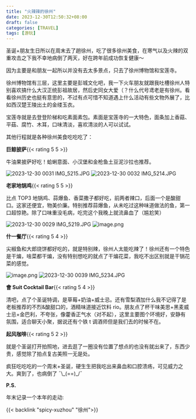 ```yaml
---
title: "火辣辣的徐州"
date: 2023-12-30T12:50:32+08:00
draft: false
categories: [TRAVEL]
tags: [游玩]
---
```


圣诞+朋友生日所以在周末去了趟徐州，吃了很多徐州美食，在寒气以及火辣的双重攻击之下我不幸地病倒了两天，好在跨年前成功恢复健康～

<!--more-->

因为主要是和朋友一起所以并没有去太多景点，只去了徐州博物馆和宝莲寺。

徐州博物馆有三层，这里主要是彭城文化吧，我一下火车朋友就跟我吐槽徐州人特别喜欢搞什么大汉正统彭祖故居，然后史同女大爱（？什么代号鸢老是有徐州。看看徐州历史也挺有意思的，不过有点可惜不知道遇上什么活动有些文物外展了，比如西汉楚王陵出土的金缕玉衣。

宝莲寺就是去登登阶梯和吃素面素包。素面是宝莲寺的一大特色，面条加上香菇、平菇、腐竹、木耳，口味清淡，喜欢清淡的人可以试试。

其他行程就是各种徐州美食吃吃吃了：

**巨鲸披萨**{{< rating 5 5 >}}

牛油果披萨好吃！蛤蜊意面、小汉堡和金枪鱼土豆泥沙拉也推荐。

![2023-12-30 0031 IMG_5215.JPG](https://s2.loli.net/2024/06/24/9n1C2RBlFvySaY7.jpg)
![2023-12-30 0032 IMG_5214.JPG](https://s2.loli.net/2024/06/24/rCWveTJj175UtH2.jpg)

**老家地锅鸡**{{< rating 5 5 >}}

比点 TOP3 地锅鸡、蒜爆鱼、香菜撒子都好吃，前两者辣口，后面一个是酸甜口。这家还便宜，物美价廉。特别推荐蒜爆鱼，从未吃过这种味道做法的鱼，第一口超惊艳。除了口味重没毛病，吃完这个我晚上就流鼻血了（尴尬笑）

![2023-12-30 0029 IMG_5219.JPG](https://s2.loli.net/2024/06/24/iUzWBd1uTLYleos.jpg)
![image.png](https://s2.loli.net/2024/06/24/C5mio6EVJ1pgnkO.png)

**什一餐厅**{{< rating 5 4 >}}

尖椒鱼和大郎烧饼都好吃的，就是特别辣，徐州人太能吃辣了！徐州还有一个特色是干煸，啥菜都干煸，没有特别想吃的就点了干煸花菜，我吃不出区别就是干锅花菜的感觉。

![image.png](https://s2.loli.net/2024/06/24/6gAEbhJnaDCZ7Kf.png)
![2023-12-30 0039 IMG_5234.JPG](https://s2.loli.net/2024/06/24/FEHPA9BW13DYCkp.jpg)

**會 Suit Cocktail Bar**{{< rating 5 4 >}}

清吧，点了个圣诞特调，是草莓+奶油+威士忌。还有雪梨酒加什么我不记得了是老板推荐的不烈&酸甜口的，酒精味道接近饮料 rio。朋友点了杯干味美思+黑麦威士忌+金巴利，不夸张，像藿香正气水（对不起），这里主要图个环境好，安静有氛围，适合聊天小聚，据说还有个铁 t 调酒师但是我们去的时候不在。

**起风咖啡**{{< rating 5 2 >}}

就是个圣诞打开拍照地，进去逛了一圈没有位置了想点的也没有就出来了，东西少贵，感觉除了拍点复古美照一无是处。

疯狂吃吃吃的一个周末+圣诞，硬生生把我吃出来鼻血和口腔溃疡，可见威力之大。爽到了，也病倒了 ¯\\\_(==)\_/¯

**P.S.**

年末记录一个本年的走动:

{{< backlink "spicy-xuzhou" "徐州">}}
